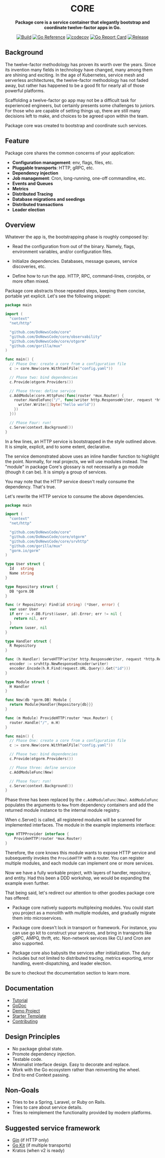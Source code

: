 <div align="center">
  <h1>CORE</h1>
  <p>
    <strong>Package core is a service container that elegantly bootstrap and coordinate twelve-factor apps in Go.</strong>
  </p>
  <p>
	  
[![Build](https://github.com/DoNewsCode/core/actions/workflows/go.yml/badge.svg)](https://github.com/DoNewsCode/core/actions/workflows/go.yml)
[![Go Reference](https://pkg.go.dev/badge/github.com/DoNewsCode/core.svg)](https://pkg.go.dev/github.com/DoNewsCode/core)
[![codecov](https://codecov.io/gh/DoNewsCode/core/branch/master/graph/badge.svg)](https://codecov.io/gh/DoNewsCode/core)
[![Go Report Card](https://goreportcard.com/badge/DoNewsCode/core)](https://goreportcard.com/report/DoNewsCode/core)
[![Release](https://img.shields.io/github/release/DoNewsCode/core.svg)](https://github.com/DoNewsCode/core/releases/latest) 
 </p>
</div>

## Background

The twelve-factor methodology has proven its worth over the years. Since its
invention many fields in technology have changed, many among them are shining
and exciting. In the age of Kubernetes, service mesh and serverless
architectures, the twelve-factor methodology has not faded away, but rather has
happened to be a good fit for nearly all of those powerful platforms.

Scaffolding a twelve-factor go app may not be a difficult task for experienced
engineers, but certainly presents some challenges to juniors. For those who are
capable of setting things up, there are still many decisions left to make, and choices
to be agreed upon within the team.

Package core was created to bootstrap and coordinate such services.

## Feature

Package core shares the common concerns of your application:

* **Configuration management**: env, flags, files, etc.
* **Pluggable transports**: HTTP, gRPC, etc. 
* **Dependency injection**
* **Job management**: Cron, long-running, one-off commandline, etc.
* **Events and Queues**
* **Metrics**
* **Distributed Tracing**
* **Database migrations and seedings**
* **Distributed transactions**
* **Leader election**

## Overview

Whatever the app is, the bootstrapping phase is roughly composed by:

- Read the configuration from out of the binary. Namely, flags, environment
  variables, and/or configuration files.

- Initialize dependencies. Databases, message queues, service discoveries, etc.

- Define how to run the app. HTTP, RPC, command-lines, cronjobs, or more often mixed.

Package core abstracts those repeated steps, keeping them concise, portable yet explicit. 
Let's see the following snippet:

```go
package main

import (
  "context"
  "net/http"

  "github.com/DoNewsCode/core"
  "github.com/DoNewsCode/core/observability"
  "github.com/DoNewsCode/core/otgorm"
  "github.com/gorilla/mux"
)

func main() {
  // Phase One: create a core from a configuration file
  c := core.New(core.WithYamlFile("config.yaml"))

  // Phase two: bind dependencies
  c.Provide(otgorm.Providers())

  // Phase three: define service
  c.AddModule(core.HttpFunc(func(router *mux.Router) {
    router.HandleFunc("/", func(writer http.ResponseWriter, request *http.Request) {
      writer.Write([]byte("hello world"))
    })
  }))

  // Phase Four: run!
  c.Serve(context.Background())
}

```

In a few lines, an HTTP service is bootstrapped in the style outlined above.
It is simple, explicit, and to some extent, declarative.

The service demonstrated above uses an inline handler function to highlight the point.
Normally, for real projects, we will use modules instead. 
The "module" in package Core's glossary is not necessarily a go module (though it can be). It is simply a group of services.

You may note that the HTTP service doesn't really consume the dependency.
That's true.

Let's rewrite the HTTP service to consume the above dependencies.

```go
package main

import (
  "context"
  "net/http"

  "github.com/DoNewsCode/core"
  "github.com/DoNewsCode/core/otgorm"
  "github.com/DoNewsCode/core/srvhttp"
  "github.com/gorilla/mux"
  "gorm.io/gorm"
)

type User struct {
  Id   string
  Name string
}

type Repository struct {
  DB *gorm.DB
}

func (r Repository) Find(id string) (*User, error) {
  var user User
  if err := r.DB.First(&user, id).Error; err != nil {
    return nil, err
  }
  return &user, nil
}

type Handler struct {
  R Repository
}

func (h Handler) ServeHTTP(writer http.ResponseWriter, request *http.Request) {
  encoder := srvhttp.NewResponseEncoder(writer)
  encoder.Encode(h.R.Find(request.URL.Query().Get("id")))
}

type Module struct {
  H Handler
}

func New(db *gorm.DB) Module {
  return Module{Handler{Repository{db}}}
}

func (m Module) ProvideHTTP(router *mux.Router) {
  router.Handle("/", m.H)
}

func main() {
  // Phase One: create a core from a configuration file
  c := core.New(core.WithYamlFile("config.yaml"))

  // Phase two: bind dependencies
  c.Provide(otgorm.Providers())

  // Phase three: define service
  c.AddModuleFunc(New)

  // Phase four: run!
  c.Serve(context.Background())
}
```

Phase three has been replaced by the `c.AddModuleFunc(New)`. `AddModuleFunc` populates the arguments to `New` from dependency containers
and add the returned module instance to the internal module registry.

When c.Serve() is called, all registered modules will be scanned for implemented interfaces. 
The module in the example implements interface: 

```go
type HTTPProvider interface {
	ProvideHTTP(router *mux.Router)
}
```

Therefore, the core knows this module wants to expose HTTP service and subsequently invokes the `ProvideHTTP` with a router. You can register multiple modules, and each module can implement one or more services.

Now we have a fully workable project, with layers of handler, repository, and entity. 
Had this been a DDD workshop, we would be expanding the example even further. 

That being said, let's redirect our attention to other goodies package core has offered:

- Package core natively supports multiplexing modules. 
  You could start you project as a monolith with multiple modules, and gradually migrate them into microservices.

- Package core doesn't lock in transport or framework.
  For instance, you can use go kit to construct your services, and bring in transports like gRPC, AMPQ, thrift, etc. Non-network services like CLI and Cron are also supported.

- Package core also babysits the services after initialization. The duty includes but not limited to distributed tracing, metrics exporting, error handling, event-dispatching, and leader election.

Be sure to checkout the documentation section to learn more.

## Documentation

* [Tutorial](https://github.com/DoNewsCode/core/blob/master/doc/tutorial.md)
* [GoDoc](https://pkg.go.dev/github.com/DoNewsCode/core)
* [Demo Project](https://github.com/DoNewsCode/skeleton)
* [Starter Template](https://github.com/DoNewsCode/core-starter)
* [Contributing](https://github.com/DoNewsCode/core/blob/master/doc/contributing.md)

## Design Principles

- No package global state.
- Promote dependency injection.
- Testable code.
- Minimalist interface design. Easy to decorate and replace.
- Work with the Go ecosystem rather than reinventing the wheel.
- End to end Context passing.

## Non-Goals

- Tries to be a Spring, Laravel, or Ruby on Rails.
- Tries to care about service details.
- Tries to reimplement the functionality provided by modern platforms.

## Suggested service framework
- [Gin](https://github.com/DoNewsCode/core-gin) (if HTTP only)
- [Go Kit](https://github.com/DoNewsCode/core-kit) (if multiple transports)
- Kratos (when v2 is ready)




